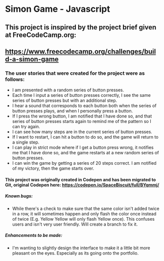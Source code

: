 # Simon Game - Javascript

## This project is inspired by the project brief given at FreeCodeCamp.org: 
## https://www.freecodecamp.org/challenges/build-a-simon-game

### The user stories that were created for the project were as follows:
- I am presented with a random series of button presses.
- Each time I input a series of button presses correctly, I see the same series of button presses but with an additional step.
- I hear a sound that corresponds to each button both when the series of button presses plays, and when I personally press a button.
- If I press the wrong button, I am notified that I have done so, and that series of button presses starts again to remind me of the pattern so I can try again.
- I can see how many steps are in the current series of button presses.
- If I want to restart, I can hit a button to do so, and the game will return to a single step.
- I can play in strict mode where if I get a button press wrong, it notifies me that I have done so, and the game restarts at a new random series of button presses.
- I can win the game by getting a series of 20 steps correct. I am notified of my victory, then the game starts over.

#### This project was originally created in Codepen and has been migrated to Git, original Codepen here: https://codepen.io/SpaceBiscuit/full/BYqmmj/

##### Known bugs:
- While there's a check to make sure that the same color isn't added twice in a row, it will sometimes happen and only flash the color once instead of twice (E.g. Yellow Yellow will only flash Yellow once). This confuses users and isn't very user friendly. Will create a branch to fix it.

##### Enhancements to be made:
- I'm wanting to slightly design the interface to make it a little bit more pleasant on the eyes. Especially as its going onto the portfolio.
